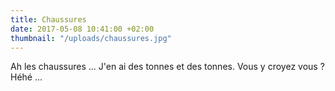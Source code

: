 ```yaml
---
title: Chaussures
date: 2017-05-08 10:41:00 +02:00
thumbnail: "/uploads/chaussures.jpg"
---
```


Ah les chaussures ... J'en ai des tonnes et des tonnes. Vous y croyez vous ? Héhé ...
